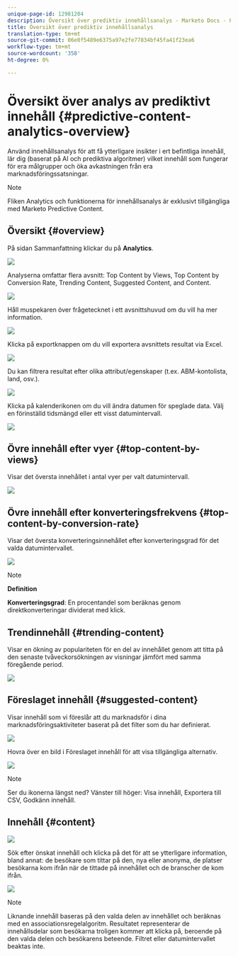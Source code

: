 ```yaml
---
unique-page-id: 12981204
description: Översikt över prediktiv innehållsanalys - Marketo Docs - Produktdokumentation
title: Översikt över prediktiv innehållsanalys
translation-type: tm+mt
source-git-commit: 06e0f5489e6375a97e2fe77834bf45fa41f23ea6
workflow-type: tm+mt
source-wordcount: '358'
ht-degree: 0%

---
```



# Översikt över analys av prediktivt innehåll {#predictive-content-analytics-overview}

Använd innehållsanalys för att få ytterligare insikter i ert befintliga innehåll, lär dig (baserat på AI och prediktiva algoritmer) vilket innehåll som fungerar för era målgrupper och öka avkastningen från era marknadsföringssatsningar.

>[!NOTE]
>
>Fliken Analytics och funktionerna för innehållsanalys är exklusivt tillgängliga med Marketo Predictive Content.

## Översikt {#overview}

På sidan Sammanfattning klickar du på **Analytics**.

![](assets/one.png)

Analyserna omfattar flera avsnitt: Top Content by Views, Top Content by Conversion Rate, Trending Content, Suggested Content, and Content.

![](assets/new-2.png)

Håll muspekaren över frågetecknet i ett avsnittshuvud om du vill ha mer information.

![](assets/new-3.png)

Klicka på exportknappen om du vill exportera avsnittets resultat via Excel.

![](assets/new-3point5.png)

Du kan filtrera resultat efter olika attribut/egenskaper (t.ex. ABM-kontolista, land, osv.).

![](assets/pca.png)

Klicka på kalenderikonen om du vill ändra datumen för speglade data. Välj en förinställd tidsmängd eller ett visst datumintervall.

![](assets/dates.png)

## Övre innehåll efter vyer {#top-content-by-views}

Visar det översta innehållet i antal vyer per valt datumintervall.

![](assets/new-6.png)

## Övre innehåll efter konverteringsfrekvens {#top-content-by-conversion-rate}

Visar det översta konverteringsinnehållet efter konverteringsgrad för det valda datumintervallet.

![](assets/new-7.png)

>[!NOTE]
>
>**Definition**
>
>**Konverteringsgrad**: En procentandel som beräknas genom direktkonverteringar dividerat med klick.

## Trendinnehåll {#trending-content}

Visar en ökning av populariteten för en del av innehållet genom att titta på den senaste tvåveckorsökningen av visningar jämfört med samma föregående period.

![](assets/new-8.png)

## Föreslaget innehåll {#suggested-content}

Visar innehåll som vi föreslår att du marknadsför i dina marknadsföringsaktiviteter baserat på det filter som du har definierat.

![](assets/image2017-10-3-10-3a18-3a35.png)

Hovra över en bild i Föreslaget innehåll för att visa tillgängliga alternativ.

![](assets/image2017-10-3-10-3a21-3a37.png)

>[!NOTE]
>
>Ser du ikonerna längst ned? Vänster till höger: Visa innehåll, Exportera till CSV, Godkänn innehåll.

## Innehåll {#content}

![](assets/image2017-10-3-10-3a22-3a24.png)

Sök efter önskat innehåll och klicka på det för att se ytterligare information, bland annat: de besökare som tittar på den, nya eller anonyma, de platser besökarna kom ifrån när de tittade på innehållet och de branscher de kom ifrån.

![](assets/image2017-10-3-10-3a23-3a40.png)

>[!NOTE]
>
>Liknande innehåll baseras på den valda delen av innehållet och beräknas med en associationsregelalgoritm. Resultatet representerar de innehållsdelar som besökarna troligen kommer att klicka på, beroende på den valda delen och besökarens beteende. Filtret eller datumintervallet beaktas inte.

